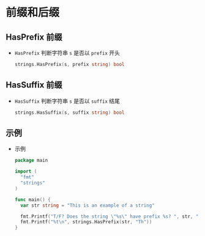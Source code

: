 # 前缀和后缀

## HasPrefix 前缀

+ `HasPrefix` 判断字符串 `s` 是否以 `prefix` 开头

  ```go
  strings.HasPrefix(s, prefix string) bool
  ```

## HasSuffix 前缀

+ `HasSuffix` 判断字符串 `s` 是否以 `suffix` 结尾

  ```go
  strings.HasSuffix(s, suffix string) bool
  ```

## 示例

+ 示例

  ```go
  package main

  import (
    "fmt"
    "strings"
  )

  func main() {
    var str string = "This is an example of a string"

    fmt.Printf("T/F? Does the string \"%s\" have prefix %s? ", str, "Th")
    fmt.Printf("%t\n", strings.HasPrefix(str, "Th"))
  }
  ```
